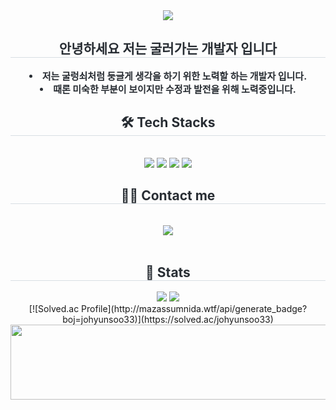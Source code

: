 <div align= "center">
    <img src="https://capsule-render.vercel.app/api?type=waving&color=auto&height=180&text=JHS%20CODE%20HUB&animation=blink&fontColor=000000&fontSize=70" />
    </div>
    <div align= "center"> 
    <h2 style="border-bottom: 1px solid #d8dee4; color: #282d33;"> 안녕하세요 저는 굴러가는 개발자 입니다 </h2>  
    <div style="font-weight: 700; font-size: 15px; text-align: center; color: #282d33;"> <li> 저는 굴렁쇠처럼 둥글게 생각을 하기 위한 노력할 하는 개발자 입니다.</li></li><li> 때론 미숙한 부분이 보이지만 수정과 발전을 위해 노력중입니다.</li></li> </div> 
    </div>
    <div align= "center">
    <h2 style="border-bottom: 1px solid #d8dee4; color: #282d33;"> 🛠️ Tech Stacks </h2> <br> 
    <div style="margin: 0 auto; text-align: center;" align= "center"> <img src="https://img.shields.io/badge/CSS3-1572B6?style=flat&logo=CSS3&logoColor=white">
          <img src="https://img.shields.io/badge/HTML5-E34F26?style=flat&logo=HTML5&logoColor=white">
          <img src="https://img.shields.io/badge/Javascript-F7DF1E?style=flat&logo=Javascript&logoColor=white">
          <img src="https://img.shields.io/badge/Tailwind CSS-06B6D4?style=flat&logo=Tailwind CSS&logoColor=white">
          </div>
    </div>
    <div align= "center">
    <h2 style="border-bottom: 1px solid #d8dee4; color: #282d33;"> 🧑‍💻 Contact me </h2> <br> 
    <div align= "center"> <a href=https://velog.io/@johyunsoo33/posts> <img src="https://img.shields.io/badge/Velog-20C997?style=flat&logo=Velog&logoColor=white&link=https://velog.io/@johyunsoo33/posts"> </a>
          </div>  <br> 
    <div align= "center">  </div> 
    </div>
    <div align= "center"> 
<div align= "center"> 
    <h2 style="border-bottom: 1px solid #d8dee4; color: #282d33;"> 🏅 Stats </h2> <div align= "center"> <img src="https://github-readme-stats.vercel.app/api?username=johyunsoo33&bg_color=60,dfffb8,eefe16&title_color=000000&text_color=000000"/> 
        <img src="https://github-readme-stats.vercel.app/api/top-langs/?username=johyunsoo33&layout=compact&bg_color=60,dfffb8,eefe16&title_color=000000&text_color=000000"/> 
    <div>[![Solved.ac Profile](http://mazassumnida.wtf/api/generate_badge?boj=johyunsoo33)](https://solved.ac/johyunsoo33)</div> 
    </div> 
    </div>
    
<a href="https://www.gitanimals.org/en_US?utm_medium=image&utm_source=johyunsoo33&utm_content=line">
  <img
    src="https://render.gitanimals.org/lines/johyunsoo33?pet-id=681146033837714764"
    width="600"
    height="120"
  />
</a>
  
